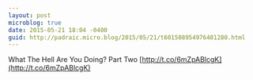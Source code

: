 ```yaml
---
layout: post
microblog: true
date: 2015-05-21 18:04 -0400
guid: http://padraic.micro.blog/2015/05/21/t601508954976481280.html
---
```

What The Hell Are You Doing? Part Two [http://t.co/6mZpABlcgK](http://t.co/6mZpABlcgK)
